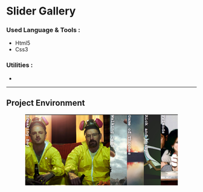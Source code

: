 # Slider Gallery
### Used Language & Tools :
- Html5
- Css3
### Utilities :
- 
---
## Project Environment
<p align="center">
  <kbd>
   <img  src="https://github.com/gooddevil79/slider-gallary/blob/main/gallary%20slider.png" width="80%" style="border:2pxsolid;"></kbd>
</p>
